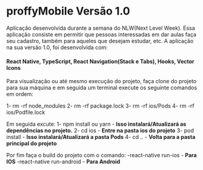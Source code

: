 # **proffyMobile Versão 1.0**

Aplicação desenvolvida durante a semana do NLW(Next Level Week). Essa aplicação consiste em permitir que pessoas interessadas
em dar aulas faça seu cadastro, também para aqueles que desejam estudar, etc. A aplicação na sua versão 1.0, foi desenvolvida com:

#### **React Native, TypeScript, React Navigation(Stack e Tabs), Hooks, Vector Icons**

Para visualização ou até mesmo execução do projeto, faça clone do projeto para sua máquina e em seguida um terminal execute os
seguinte comandos em ordem:

1- rm -rf node_modules
2- rm -rf package.lock
3- rm -rf ios/Pods
4- rm -rf ios/Podfile.lock

Em seguida excute:
1- npm install ou yarn - **Isso instalará/Atualizará as dependências no projeto.**
2- cd ios - **Entre na pasta ios do projeto**
3- pod install - **Isso instalará/Atualizará a pasta Pods**
4- cd .. - **Volta para a pasta principal do projeto**

Por fim faça o build do projeto com o comando:
-react-native run-ios - **Para IOS**
-react-native run-android - **Para Android**

